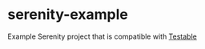 # serenity-example
Example Serenity project that is compatible with [Testable](https://www.testable.io)
